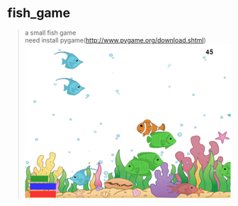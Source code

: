 # fish_game
>a small fish game<br>
>need install pygame(http://www.pygame.org/download.shtml)<br>
![baidu](http://github.com/Tiantian-kaixin/fish_game/raw/master/fish_game.png)
